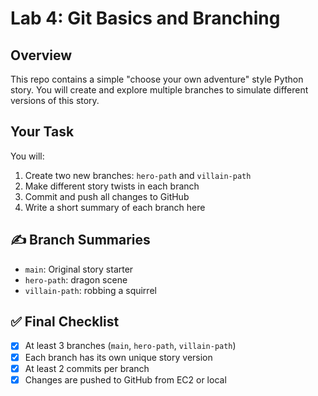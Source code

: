 # Lab 4: Git Basics and Branching

## Overview

This repo contains a simple "choose your own adventure" style Python story. You will create and explore multiple branches to simulate different versions of this story.

## Your Task

You will:
1. Create two new branches: `hero-path` and `villain-path`
2. Make different story twists in each branch
3. Commit and push all changes to GitHub
4. Write a short summary of each branch here

## ✍️ Branch Summaries

- `main`: Original story starter
- `hero-path`: dragon scene
- `villain-path`: robbing a squirrel

## ✅ Final Checklist

- [x] At least 3 branches (`main`, `hero-path`, `villain-path`)
- [x] Each branch has its own unique story version
- [x] At least 2 commits per branch
- [x] Changes are pushed to GitHub from EC2 or local
